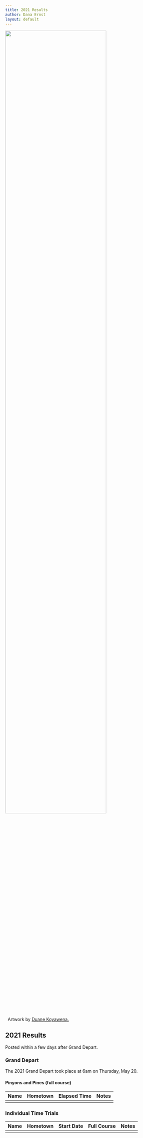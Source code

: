 ```yaml
---
title: 2021 Results
author: Dana Ernst
layout: default
---
```


<img src="{{ site.baseurl }}/images/2021PinyonsPines2.jpeg" class="img-responsive img-rounded" img style="margin-bottom: 10px" width="80%"/>

<i class="fas fa-camera fa-lg"></i>&nbsp; Artwork by <a href="https://www.dkoyawenaarts.com">Duane Koyawena.</a>

## 2021 Results

Posted within a few days after Grand Depart.

### Grand Depart

The 2021 Grand Depart took place at 6am on Thursday, May 20.

#### Pinyons and Pines (full course)

<center>
<div class="table-responsive">
<table class="table table-striped">
<thead>
<tr>
<th>Name</th>
<th>Hometown</th>
<th>Elapsed Time</th>
<th>Notes</th>
</tr>
</thead>
<tbody>

<tr>
<td> </td> <td> </td> <td> </td> <td> </td>
</tr>

</tbody>
</table>
</div>
</center>

### Individual Time Trials

<center>
<div class="table-responsive">
<table class="table table-striped">
<thead>
<tr>
<th>Name</th>
<th>Hometown</th>
<th>Start&nbsp;Date</th>
<th>Full&nbsp;Course</th>
<th>Notes</th>
</tr>
</thead>
<tbody>

<tr>
<td> </td> <td> </td> <td> </td> <td> </td>	<td> </td>
</tr>

</tbody>
</table>
</div>
</center>
